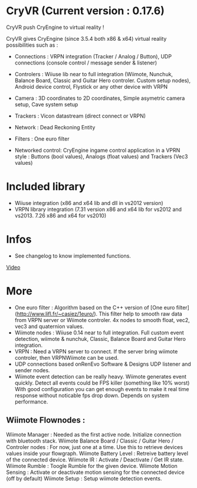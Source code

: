 CryVR (Current version : 0.17.6)
=====

CryVR push CryEngine to virtual reality !

CryVR gives CryEngine (since 3.5.4 both x86 & x64) virtual reality possibilities such as :
  
  * Connections : VRPN integration (Tracker / Analog / Button), UDP connections (console control / message sender & listener)
  
  * Controlers : Wiiuse lib near to full integration (Wiimote, Nunchuk, Balance Board, Classic and Guitar Hero controler. Custom setup nodes), Android device control, Flystick or any other device with VRPN
      
  * Camera : 3D coordinates to 2D coordinates, Simple asymetric camera setup, Cave system setup
  
  * Trackers : Vicon datastream (direct connect or VRPN)
      
  * Network : Dead Reckoning Entity 
  
  * Filters : One euro filter

  * Networked control: CryEngine ingame control application in a VPRN style : Buttons (bool values), Analogs (float values) and Trackers (Vec3 values)



Included library
================
- Wiiuse integration (x86 and x64 lib and dll in vs2012 version)
- VRPN library integration (7.31 version x86 and x64 lib for vs2012 and vs2013. 7.26 x86 and x64 for vs2010)


Infos
======

- See changelog to know implemented functions.

[Video](http://www.youtube.com/watch?v=0e7RbiY0b60)


More
====

- One euro filter : Algorithm based on the C++ version of [One euro filter] (http://www.lifl.fr/~casiez/1euro/). This filter help to smooth raw data from VRPN server or Wiimote controler. 4x nodes to smooth float, vec2, vec3 and quaternion values.
- Wiimote nodes :  Wiiuse 0.14 near to full integration. Full custom event detection, wiimote & nunchuk, Classic, Balance Board and Guitar Hero integration.
- VRPN : Need a VRPN server to connect. If the server bring wiimote controler, then VRPNWiimote can be used. 
- UDP connections based onRenEvo Software & Designs UDP listener and sender nodes.
- Wiimote event detection can be really heavy. Wiimote generates event quickly. Detect all events could be FPS killer (something like 10% worst)
With good configuration you can get enough events to make it real time response without noticable fps drop down. Depends on system performance.

Wiimote Flownodes :
------------------

Wiimote Manager : Needed as the first active node. Initialize connection with bluetooth stack. 
Wiimote Balance Board / Classic / Guitar Hero / Controler nodes : For now, just one at a time. Use this to retrieve devices values inside your flowgraph.
Wiimote Battery Level : Retreive battery level of the connected device.
Wiimote IR : Activate / Deactivate / Get IR state.
Wiimote Rumble : Toogle Rumble for the given device.
Wiimote Motion Sensing : Activate or deactivate motion sensing for the connected device (off by default)
Wiimote Setup : Setup wiimote detection events.





